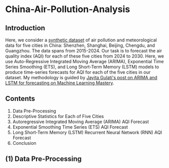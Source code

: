 # China-Air-Pollution-Analysis

## Introduction

Here, we consider a [synthetic dataset](https://www.kaggle.com/datasets/khushikyad001/air-pollution-in-china-2015-2025/data) of air pollution and meteorological data for five cities in China: Shenzhen, Shanghai, Beijing, Chengdu, and Guangzhou. The data spans from 2015-2024. Our task is to forecast the air quality index (AQI) for each of these five cities from 2024 to 2030. Here, we use Auto-Regressive Integrated Moving Average (ARIMA), Exponential Time Series Smoothing (ETS), and Long Short-Term Memory (LSTM) models to produce time-series forecasts for AQI for each of the five cities in our dataset. My methodology is guided by [Jayita Gulati's post on ARIMA and LSTM for forecasting on Machine Learning Mastery](https://machinelearningmastery.com/mastering-time-series-forecasting-from-arima-to-lstm/).

## Contents

1. Data Pre-Processing
2. Descriptive Statistics for Each of Five Cities
3. Autoregressive Integrated Moving Average (ARIMA) AQI Forecast
4. Exponential Smoothing Time Series (ETS) AQI Forecast
5. Long Short-Term Memory (LSTM) Recurrent Neural Network (RNN) AQI Forecast
6. Conclusion

## (1)  Data Pre-Processing
